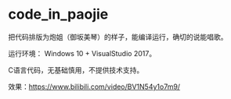 # code_in_paojie
把代码排版为炮姐（御坂美琴）的样子，能编译运行，确切的说能唱歌。

运行环境：
Windows 10 + VisualStudio 2017。

C语言代码，无基础慎用，不提供技术支持。

效果：https://www.bilibili.com/video/BV1N54y1o7m9/
